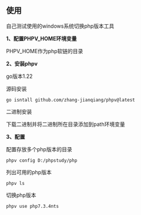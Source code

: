 ## 使用

自己测试使用的windows系统切换php版本工具

**1、配置PHPV_HOME环境变量**

PHPV_HOME作为php软链的目录

**2、安装phpv**

go版本1.22

源码安装

```shell
go isntall github.com/zhang-jianqiang/phpv@latest
```

二进制安装

下载二进制并将二进制所在目录添加到path环境变量

**3、配置**

配置存放多个php版本的目录

```shell
phpv config D:/phpstudy/php
```

列出可用的php版本

```shell
phpv ls
```

切换php版本

```shell
phpv use php7.3.4nts
```
